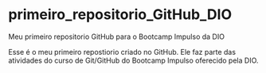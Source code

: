 # primeiro_repositorio_GitHub_DIO
Meu primeiro repositorio GitHub para o Bootcamp Impulso da DIO

Esse é o meu primeiro repostiorio criado no GitHub. Ele faz parte das atividades do curso de Git/GitHub do Bootcamp Impulso oferecido pela DIO.


